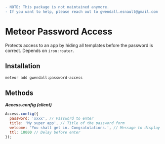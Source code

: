 ```diff
- NOTE: This package is not maintained anymore.
- If you want to help, please reach out to gwendall.esnault@gmail.com
```

Meteor Password Access
================

Protects access to an app by hiding all templates before the password is correct. Depends on ```iron:router```.

Installation
------------

``` sh
meteor add gwendall:password-access
```

Methods
-------

***Access.config (client)***

``` javascript
Access.config({
  password: 'xxxx', // Password to enter
  title: 'My super app', // Title of the password form
  welcome: 'You shall get in. Congratulations.', // Message to display on enter
  ttl: 10000 // Delay before enter
});
```
